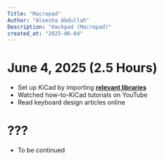 ```yaml
---
Title: "Macropad"
Author: "Aleesha Abdullah"
Description: "Hackpad (Macropad)"
created_at: "2025-06-04"
---
```


# June 4, 2025 (2.5 Hours)
- Set up KiCad by importing **[relevant libraries](https://github.com/1lee181/hackpad/blob/main/PCB/sym-lib-table)**
- Watched how-to-KiCad tutorials on YouTube
- Read keyboard design articles online

# ???
- To be continued
